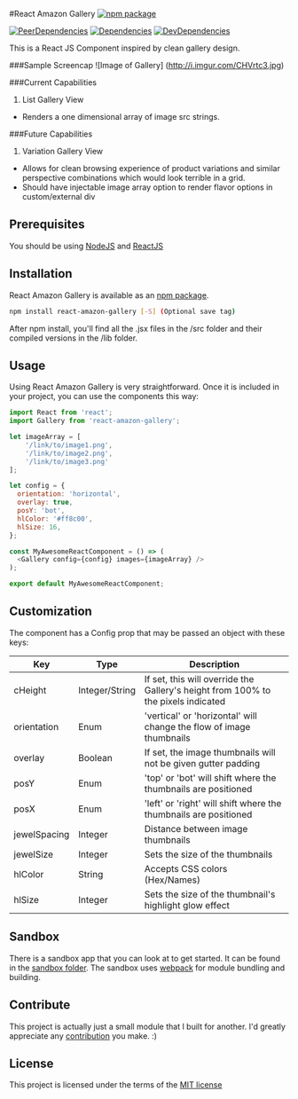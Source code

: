 #React Amazon Gallery
[![npm package](https://img.shields.io/npm/v/react-amazon-gallery.svg?style=flat-square)](https://www.npmjs.org/package/react-amazon-gallery)

[![PeerDependencies](https://img.shields.io/david/peer/michaellyons/react-amazon-gallery.svg?style=flat-square)](https://david-dm.org/michaellyons/react-amazon-gallery#info=peerDependencies&view=list)
[![Dependencies](https://img.shields.io/david/michaellyons/react-amazon-gallery.svg?style=flat-square)](https://david-dm.org/michaellyons/react-amazon-gallery)
[![DevDependencies](https://img.shields.io/david/dev/michaellyons/react-amazon-gallery.svg?style=flat-square)](https://david-dm.org/michaellyons/react-amazon-gallery#info=devDependencies&view=list)

This is a React JS Component inspired by clean gallery design.

###Sample Screencap
![Image of Gallery]
(http://i.imgur.com/CHVrtc3.jpg)

###Current Capabilities
1. List Gallery View
  * Renders a one dimensional array of image src strings.

###Future Capabilities
1. Variation Gallery View
  * Allows for clean browsing experience of product variations and similar perspective combinations which would look terrible in a grid.
  * Should have injectable image array option to render flavor options in custom/external div

## Prerequisites

You should be using [NodeJS](https://www.nodejs.org) and [ReactJS](https://facebook.github.io/react/)

## Installation

React Amazon Gallery is available as an [npm package](https://www.npmjs.org/package/react-amazon-gallery).
```sh
npm install react-amazon-gallery [-S] (Optional save tag)
```
After npm install, you'll find all the .jsx files in the /src folder and their compiled versions in the /lib folder.


## Usage

Using React Amazon Gallery is very straightforward. Once it is included in your project, you can use the components this way:

```js
import React from 'react';
import Gallery from 'react-amazon-gallery';

let imageArray = [
	'/link/to/image1.png',
	'/link/to/image2.png',
	'/link/to/image3.png'
];

let config = {
  orientation: 'horizontal',
  overlay: true, 
  posY: 'bot',
  hlColor: '#ff8c00',
  hlSize: 16,
};

const MyAwesomeReactComponent = () => (
  <Gallery config={config} images={imageArray} />
);

export default MyAwesomeReactComponent;
```

## Customization

The component has a Config prop that may be passed an object with these keys:

Key | Type | Description
----- | ----- | -----
cHeight | Integer/String | If set, this will override the Gallery's height from 100% to the pixels indicated
orientation | Enum | 'vertical' or 'horizontal' will change the flow of image thumbnails
overlay | Boolean | If set, the image thumbnails will not be given gutter padding
posY | Enum | 'top' or 'bot' will shift where the thumbnails are positioned
posX | Enum | 'left' or 'right' will shift where the thumbnails are positioned
jewelSpacing | Integer | Distance between image thumbnails
jewelSize | Integer | Sets the size of the thumbnails
hlColor | String | Accepts CSS colors (Hex/Names)
hlSize | Integer | Sets the size of the thumbnail's highlight glow effect

## Sandbox

There is a sandbox app that you can look at to get started. It can be found in the [sandbox folder](https://github.com/michaellyons/react-amazon-gallery/tree/master/sandbox). The sandbox uses [webpack](https://webpack.github.io/) for module bundling and building.

## Contribute

This project is actually just a small module that I built for another. I'd greatly appreciate any [contribution](https://github.com/michaellyons/react-amazon-gallery/blob/master/CONTRIBUTING.md) you make. :)

## License
This project is licensed under the terms of the [MIT license](https://github.com/michaellyons/react-amazon-gallery/blob/master/LICENSE)
